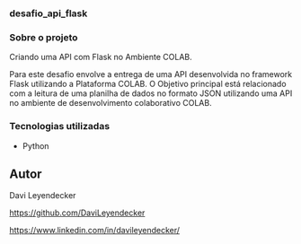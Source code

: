### desafio_api_flask

### Sobre o projeto
Criando uma API com Flask no Ambiente COLAB.

Para este desafio envolve a entrega de uma API desenvolvida no framework Flask utilizando a Plataforma COLAB. 
O Objetivo principal está relacionado com a leitura de uma planilha de dados no formato JSON utilizando uma API no ambiente de desenvolvimento colaborativo COLAB.

### Tecnologias utilizadas
* Python 

## Autor
Davi Leyendecker

https://github.com/DaviLeyendecker

https://www.linkedin.com/in/davileyendecker/
